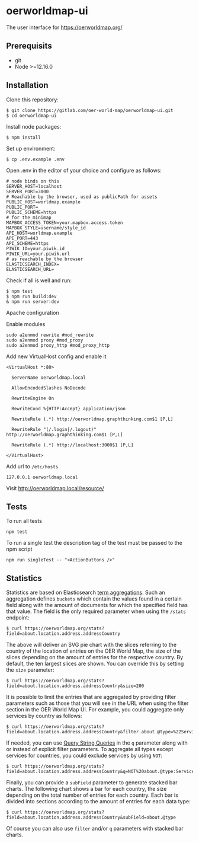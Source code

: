 # oerworldmap-ui
The user interface for https://oerworldmap.org/

## Prerequisits

- git
- Node >=12.16.0

## Installation

Clone this repository:
```
$ git clone https://gitlab.com/oer-world-map/oerworldmap-ui.git
$ cd oerworldmap-ui
```

Install node packages:
```
$ npm install
```

Set up environment:
```
$ cp .env.example .env
```
Open .env in the editor of your choice and configure as follows:
```
# node binds on this
SERVER_HOST=localhost
SERVER_PORT=3000
# Reachable by the browser, used as publicPath for assets
PUBLIC_HOST=worldmap.example
PUBLIC_PORT=
PUBLIC_SCHEME=https
# for the minimap
MAPBOX_ACCESS_TOKEN=your.mapbox.access.token
MAPBOX_STYLE=username/style_id
API_HOST=worldmap.example
API_PORT=443
API_SCHEME=https
PIWIK_ID=your.piwik.id
PIWIK_URL=your.piwik.url
# as reachable by the browser
ELASTICSEARCH_INDEX=
ELASTICSEARCH_URL=
```

Check if all is well and run:
```
$ npm test
$ npm run build:dev
& npm run server:dev
```

Apache configuration

Enable modules
```
sudo a2enmod rewrite #mod_rewrite
sudo a2enmod proxy #mod_proxy
sudo a2enmod proxy_http #mod_proxy_http
```

Add new VirtualHost config and enable it
```
<VirtualHost *:80>

  ServerName oerworldmap.local

  AllowEncodedSlashes NoDecode

  RewriteEngine On

  RewriteCond %{HTTP:Accept} application/json

  RewriteRule (.*) http://oerworldmap.graphthinking.com$1 [P,L]

  RewriteRule "(/.login|/.logout)" http://oerworldmap.graphthinking.com$1 [P,L]

  RewriteRule (.*) http://localhost:3000$1 [P,L]

</VirtualHost>
```

Add url to `/etc/hosts`

```
127.0.0.1 oerworldmap.local
```

Visit http://oerworldmap.local/resource/


## Tests

To run all tests

```
npm test
```

To run a single test the description tag of the test must be passed to the npm script

```
npm run singleTest -- "<ActionButtons />"
```

## Statistics

Statistics are based on Elasticsearch [term aggregations](https://www.elastic.co/guide/en/elasticsearch/reference/6.2/search-aggregations-bucket-terms-aggregation.html). Such an aggregation defines `buckets` which contain the values found in a certain field along with the amount of documents for which the specified field has that value. The field is the only required parameter when using the `/stats` endpoint:

    $ curl https://oerworldmap.org/stats?field=about.location.address.addressCountry

The above will deliver an SVG pie chart with the slices referring to the country of the location of entries on the OER World Map, the size of the slices depending on the amount of entries for the respective country. By default, the ten largest slices are shown. You can override this by setting the `size` parameter:

    $ curl https://oerworldmap.org/stats?field=about.location.address.addressCountry&size=200

It is possible to limit the entries that are aggregated by providing filter parameters such as those that you will see in the URL when using the filter section in the OER World Map UI. For example, you could aggregate only services by country as follows:

    $ curl https://oerworldmap.org/stats?field=about.location.address.addressCountry&filter.about.@type=%22Service%22

If needed, you can use [Query String Queries](https://www.elastic.co/guide/en/elasticsearch/reference/6.2/query-dsl-query-string-query.html) in the `q` parameter along with or instead of explicit filter parameters. To aggregate all types except services for countries, you could exclude services by using `NOT`:

    $ curl https://oerworldmap.org/stats?field=about.location.address.addressCountry&q=NOT%20about.@type:Service

Finally, you can provide a `subField` parameter to generate stacked bar charts. The following chart shows a bar for each country, the size depending on the total number of entries for each country. Each bar is divided into sections according to the amount of entries for each data type:

    $ curl https://oerworldmap.org/stats?field=about.location.address.addressCountry&subField=about.@type

Of course you can also use `filter` and/or `q` parameters with stacked bar charts.
